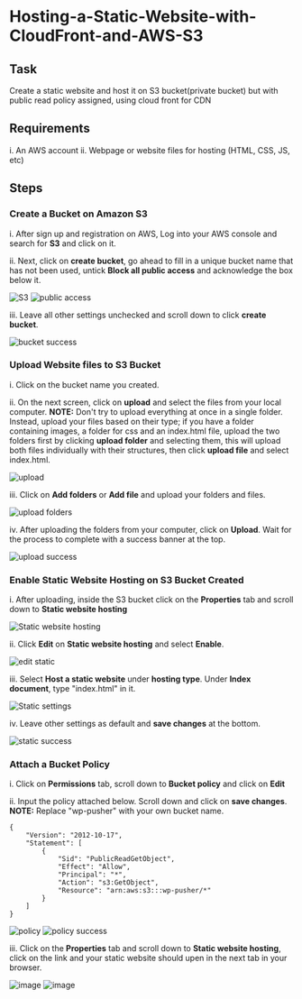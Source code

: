 # Hosting-a-Static-Website-with-CloudFront-and-AWS-S3

## Task
Create a static website and host it on S3 bucket(private bucket) but with public read policy assigned, using cloud front for CDN

## Requirements

i. An AWS account
ii. Webpage or website files for hosting (HTML, CSS, JS, etc)

## Steps 

### Create a Bucket on Amazon S3

i. After sign up and registration on AWS, Log into your AWS console and search for **S3** and click on it.

ii. Next, click on **create bucket**, go ahead to fill in a unique bucket name that has not been used, untick **Block all public access** and acknowledge the box below it.

![S3](https://asset.cloudinary.com/dbzdpfq9c/f82a838b6b7723c42332fbf955081ef9) ![public access](https://asset.cloudinary.com/dbzdpfq9c/8cf8e465af6a72bc83d4eda0bb069a94)

iii. Leave all other settings unchecked and scroll down to click **create bucket**.

![bucket success](https://asset.cloudinary.com/dbzdpfq9c/e0d19ac5a3f396e03abf12b5d1ea092c)

### Upload Website files to S3 Bucket

i. Click on the bucket name you created.

ii. On the next screen, click on **upload** and select the files from your local computer. **NOTE:** Don't try to upload everything at once in a single folder. Instead, upload your files based on their type; if you have a folder containing images, a folder for css and an index.html file, upload the two folders first by clicking **upload folder** and selecting them, this will upload both files individually with their structures, then click **upload file** and select index.html.

![upload](https://res.cloudinary.com/dbzdpfq9c/image/upload/v1715415414/ALT/four_k6dwk8.png)

iii. Click on **Add folders** or **Add file** and upload your folders and files.

![upload folders](https://asset.cloudinary.com/dbzdpfq9c/9bfe99ecaacc43fd10ed1f80da1c0c95)

iv. After uploading the folders from your computer, click on **Upload**. Wait for the process to complete with a success banner at the top.

![upload success](https://asset.cloudinary.com/dbzdpfq9c/941162848f312de0173a8bca1da0a55e)

### Enable Static Website Hosting on S3 Bucket Created

i. After uploading, inside the S3 bucket click on the **Properties** tab and scroll down to **Static website hosting**

![Static website hosting](https://asset.cloudinary.com/dbzdpfq9c/98b49a37e3583af21c477629bc8c40f0)

ii. Click **Edit** on **Static website hosting** and select **Enable**.

![edit static](https://asset.cloudinary.com/dbzdpfq9c/57b4da299f3080daf6ec941738a94912)

iii. Select **Host a static website** under **hosting type**. Under **Index document**, type "index.html" in it.

![Static settings](https://asset.cloudinary.com/dbzdpfq9c/125607c2f15ac98c0fc4a06a882bdff8)

iv. Leave other settings as default and **save changes** at the bottom.

![static success](https://asset.cloudinary.com/dbzdpfq9c/d3d07c0562c46c3f974a7d389172010d)

### Attach a Bucket Policy

i. Click on **Permissions** tab, scroll down to **Bucket policy** and click on **Edit**

ii. Input the policy attached below. Scroll down and click on **save changes**. **NOTE:** Replace "wp-pusher" with your own bucket name.

```
{
    "Version": "2012-10-17",
    "Statement": [
        {
            "Sid": "PublicReadGetObject",
            "Effect": "Allow",
            "Principal": "*",
            "Action": "s3:GetObject",
            "Resource": "arn:aws:s3:::wp-pusher/*"
        }
    ]
}
```

![policy](https://asset.cloudinary.com/dbzdpfq9c/a894080b65f67c3b7b18d1a13b5e4999)
![policy success](https://asset.cloudinary.com/dbzdpfq9c/1a566f38105bfd1856d42b4d068b32ac)


iii. Click on the **Properties** tab and scroll down to **Static website hosting**, click on the link and your static website should upen in the next tab in your browser.

![image](https://asset.cloudinary.com/dbzdpfq9c/ae830f2628d9c0cec9f012fd7c5726ee)
![image](https://asset.cloudinary.com/dbzdpfq9c/ae830f2628d9c0cec9f012fd7c5726ee)